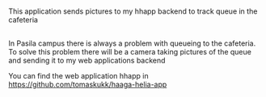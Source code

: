 # 

This application sends pictures to my hhapp backend to track queue in the cafeteria

## 

In Pasila campus there is always a problem with queueing to the cafeteria. To solve this problem there will be a camera taking pictures 
of the queue and sending it to my web applications backend

You can find the web application hhapp in https://github.com/tomaskukk/haaga-helia-app
